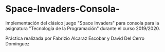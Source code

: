 # Space-Invaders-Consola-
Implementación del clásico juego "Space Invaders" para consola para la asignatura "Tecnología de la Programación" durante el curso 2019/2020.

Práctica realizada por Fabrizio Alcaraz Escobar y David Del Cerro Domínguez
